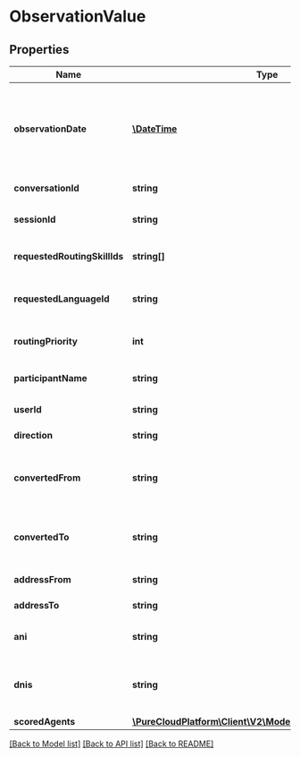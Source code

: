 # ObservationValue

## Properties
Name | Type | Description | Notes
------------ | ------------- | ------------- | -------------
**observationDate** | [**\DateTime**](\DateTime.md) | The time at which the observation occurred. Date time is represented as an ISO-8601 string. For example: yyyy-MM-ddTHH:mm:ss.SSSZ | 
**conversationId** | **string** | Unique identifier for the conversation | [optional] 
**sessionId** | **string** | The unique identifier of this session | [optional] 
**requestedRoutingSkillIds** | **string[]** | Unique identifier for a skill requested for an interaction | [optional] 
**requestedLanguageId** | **string** | Unique identifier for the language requested for an interaction | [optional] 
**routingPriority** | **int** | Routing priority for the current interaction | [optional] 
**participantName** | **string** | A human readable name identifying the participant | [optional] 
**userId** | **string** | Unique identifier for the user | [optional] 
**direction** | **string** | The direction of the communication | [optional] 
**convertedFrom** | **string** | Session media type that was converted from in case of a media type conversion | [optional] 
**convertedTo** | **string** | Session media type that was converted to in case of a media type conversion | [optional] 
**addressFrom** | **string** | The address that initiated an action | [optional] 
**addressTo** | **string** | The address receiving an action | [optional] 
**ani** | **string** | Automatic Number Identification (caller&#39;s number) | [optional] 
**dnis** | **string** | Dialed number identification service (number dialed by the calling party) | [optional] 
**scoredAgents** | [**\PureCloudPlatform\Client\V2\Model\AnalyticsScoredAgent[]**](AnalyticsScoredAgent.md) |  | [optional] 

[[Back to Model list]](../README.md#documentation-for-models) [[Back to API list]](../README.md#documentation-for-api-endpoints) [[Back to README]](../README.md)


